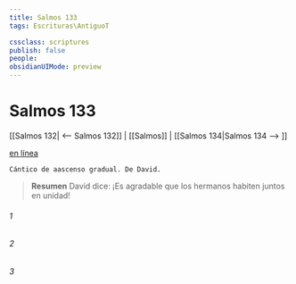 ```yaml
---
title: Salmos 133
tags: Escrituras\AntiguoT

cssclass: scriptures
publish: false
people:
obsidianUIMode: preview
---
```


# Salmos 133
[[Salmos 132| <-- Salmos 132]] | [[Salmos]] | [[Salmos 134|Salmos 134 --> ]]

[en línea](https://churchofjesuschrist.org/study/scriptures/ot/ps/133?lang=spa)

```
Cántico de aascenso gradual. De David.
```

> __Resumen__
David dice: ¡Es agradable que los hermanos habiten juntos en unidad!

###### 1 


###### 2 


###### 3 


